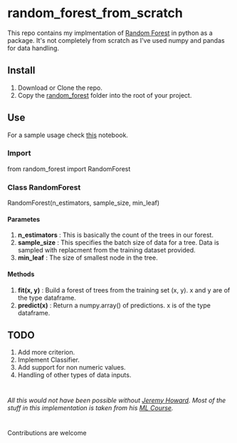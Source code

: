 # random_forest_from_scratch
This repo contains my implmentation of [Random Forest](https://en.wikipedia.org/wiki/Random_forest) in python as a package. It's not completely from scratch as I've used numpy and pandas for data handling.

## Install
1. Download or Clone the repo.
2. Copy the [random_forest](https://github.com/geekyJock8/random_forest_from_scratch/tree/master/random_forest) folder into the root of your project.

## Use
For a sample usage check [this](https://github.com/geekyJock8/random_forest_from_scratch/blob/master/how_to_use.ipynb) notebook.
### Import
from random_forest import RandomForest
### Class RandomForest
RandomForest(n_estimators, sample_size, min_leaf)
#### Parametes
1. **n_estimators** : This is basically the count of the trees in our forest.
2. **sample_size** : This specifies the batch size of data for a tree. Data is sampled with replacment from the training dataset provided.
3. **min_leaf** : The size of smallest node in the tree.
#### Methods
1. **fit(x, y)** : Build a forest of trees from the training set (x, y). x and y are of the type dataframe.
2. **predict(x)** : Return a numpy.array() of predictions. x is of the type dataframe.

## TODO
1. Add more criterion.
2. Implement Classifier.
3. Add support for non numeric values.
4. Handling of other types of data inputs.

#
*All this would not have been possible without [Jeremy Howard](https://twitter.com/jeremyphoward?lang=en). Most of the stuff in this implementation is taken from his [ML Course](http://course18.fast.ai/ml.html).*

#
Contributions are welcome
